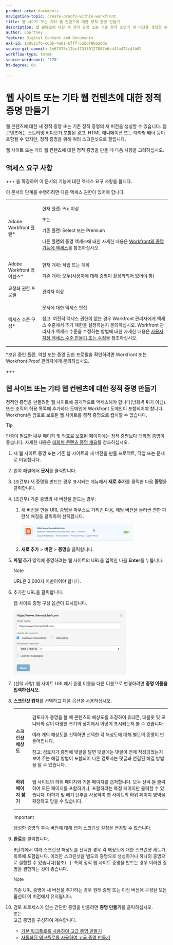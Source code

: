 ```yaml
---
product-area: documents
navigation-topic: create-proofs-within-workfront
title: 웹 사이트 또는 기타 웹 컨텐츠에 대한 정적 증명 만들기
description: 웹 콘텐츠에 대한 새 정적 증명 또는 기존 정적 증명의 새 버전을 생성할 수 있습니다. 웹 콘텐츠에는 스트리밍 비디오가 포함된 광고, HTML 애니메이션 또는 대화형 배너 등이 포함될 수 있지만, 정적 증명을 위해 여러 스크린샷으로 잘립니다.
author: Courtney
feature: Digital Content and Documents
exl-id: 1c0511f6-c60b-4a81-bfff-55b6f866add6
source-git-commit: 1e67375c12bc473130127887e6cd4fa474c4fb02
workflow-type: tm+mt
source-wordcount: '778'
ht-degree: 0%

---
```


# 웹 사이트 또는 기타 웹 컨텐츠에 대한 정적 증명 만들기

웹 콘텐츠에 대한 새 정적 증명 또는 기존 정적 증명의 새 버전을 생성할 수 있습니다. 웹 콘텐츠에는 스트리밍 비디오가 포함된 광고, HTML 애니메이션 또는 대화형 배너 등이 포함될 수 있지만, 정적 증명을 위해 여러 스크린샷으로 잘립니다.

웹 사이트 또는 기타 웹 컨텐츠에 대한 정적 증명을 만들 때 다음 사항을 고려하십시오.

## 액세스 요구 사항

+++ 을 확장하여 이 문서의 기능에 대한 액세스 요구 사항을 봅니다.

이 문서의 단계를 수행하려면 다음 액세스 권한이 있어야 합니다.

<table style="table-layout:auto"> 
 <col> 
 <col> 
 <tbody> 
  <tr> 
   <td role="rowheader">Adobe Workfront 플랜*</td> 
   <td> <p>현재 플랜: Pro 이상</p> <p>또는</p> <p>기존 플랜: Select 또는 Premium</p> <p>다른 플랜의 증명 액세스에 대한 자세한 내용은 <a href="/help/quicksilver/administration-and-setup/manage-workfront/configure-proofing/access-to-proofing-functionality.md" class="MCXref xref">Workfront의 증명 기능에 액세스</a>를 참조하십시오.</p> </td> 
  </tr> 
  <tr> 
   <td role="rowheader">Adobe Workfront 라이센스*</td> 
   <td> <p>현재 계획: 작업 또는 계획</p> <p>기존 계획: 모두(사용자에 대해 증명이 활성화되어 있어야 함)</p> </td> 
  </tr> 
  <tr> 
   <td role="rowheader">교정쇄 권한 프로필 </td> 
   <td>관리자 이상</td> 
  </tr> 
  <tr> 
   <td role="rowheader">액세스 수준 구성*</td> 
   <td> <p>문서에 대한 액세스 편집</p> <p>참고: 여전히 액세스 권한이 없는 경우 Workfront 관리자에게 액세스 수준에서 추가 제한을 설정하는지 문의하십시오. Workfront 관리자가 액세스 수준을 수정하는 방법에 대한 자세한 내용은 <a href="../../../administration-and-setup/add-users/configure-and-grant-access/create-modify-access-levels.md" class="MCXref xref">사용자 지정 액세스 수준 만들기 또는 수정</a>을 참조하십시오.</p> </td> 
  </tr> 
 </tbody> 
</table>

&#42;보유 중인 플랜, 역할 또는 증명 권한 프로필을 확인하려면 Workfront 또는 Workfront Proof 관리자에게 문의하십시오.

+++

## 웹 사이트 또는 기타 웹 컨텐츠에 대한 정적 증명 만들기

정적인 증명을 만들려면 웹 사이트에 공개적으로 액세스해야 합니다(방화벽 뒤가 아님). 또는 조직의 허용 목록에 추가하다 도메인에 Workfront 도메인이 포함되어야 합니다. Workfront은 암호로 보호된 웹 사이트를 정적 증명으로 캡처할 수 없습니다.

>[!TIP]
>
>인증이 필요한 내부 페이지 및 암호로 보호된 페이지에는 정적 증명보다 대화형 증명이 좋습니다. 자세한 내용은 [대화형 콘텐츠 증명 개요](../../../review-and-approve-work/proofing/proofing-overview/interactive-content-proofs.md)를 참조하십시오.

1. 새 웹 사이트 증명 또는 기존 웹 사이트의 새 버전을 만들 프로젝트, 작업 또는 문제로 이동합니다.
1. 왼쪽 패널에서 **문서**&#x200B;를 클릭합니다.
1. (조건부) 새 증명을 만드는 경우 표시되는 메뉴에서 **새로 추가**&#x200B;를 클릭한 다음 **증명**&#x200B;을 클릭합니다.
1. (조건부) 기존 증명의 새 버전을 만드는 경우:

   1. 새 버전을 만들 URL 증명을 마우스로 가리킨 다음, 해당 버전을 둘러싼 연한 파란색 배경을 클릭하여 선택합니다.

      ![Select_proof_by_selecting_light_blue_background.png](assets/select-proof-by-selecting-light-blue-background-350x52.png)

   1. **새로 추가** > **버전** > **증명**&#x200B;을 클릭합니다.

1. **파일 추가** 영역에 증명하려는 웹 사이트의 URL을 입력한 다음 **Enter**&#x200B;를 누릅니다.

   >[!NOTE]
   >
   > URL은 2,000자 미만이어야 합니다.

1. 추가한 URL을 클릭합니다.

   웹 사이트 증명 구성 옵션이 표시됩니다.

   ![대화형 증명](assets/interactive-proof-radio-btn-area-350x199.png)

1. (선택 사항) 웹 사이트 URL에서 증명 이름을 다른 이름으로 변경하려면 **증명 이름을 입력하십시오.**
1. **스크린샷 캡처**&#x200B;를 선택하고 다음 옵션을 사용하십시오.

   <table style="table-layout:auto"> 
    <col> 
    <col> 
    <tbody> 
     <tr> 
      <td role="rowheader"><strong>스크린샷 해상도</strong> </td> 
      <td> <p>검토자가 증명을 볼 때 콘텐츠의 해상도를 조정하여 휴대폰, 태블릿 및 모니터와 같이 다양한 크기의 장치에서 어떻게 표시되는지 볼 수 있습니다.</p> <p>여러 개의 해상도를 선택하면 선택한 각 해상도에 대해 별도의 증명이 만들어집니다.</p> <p>참고: 검토자가 증명에 댓글을 달면 댓글에는 댓글이 언제 작성되었는지 보여 주는 해결 방법이 포함되어 다른 검토자는 댓글과 연결된 해결 방법을 알 수 있습니다. </p> </td> 
     </tr> 
     <tr> 
      <td role="rowheader"><strong>하위 페이지 찾기</strong> </td> 
      <td> <p>웹 사이트의 하위 페이지와 기본 페이지를 캡처합니다. 모두 선택 을 클릭하여 모든 페이지를 포함하거나, 포함하려는 특정 페이지만 클릭할 수 있습니다. 더하기 및 빼기 단추를 사용하여 웹 사이트의 하위 페이지 영역을 확장하고 닫을 수 있습니다.</p> </td> 
     </tr> 
    </tbody> 
   </table>

   >[!IMPORTANT]
   >
   >생성한 증명의 후속 버전에 대해 캡처 스크린샷 설정을 변경할 수 없습니다.

1. **완료**&#x200B;를 클릭합니다.

   8단계에서 여러 스크린샷 해상도를 선택한 경우 각 해상도에 대한 스크린샷 세트가 목록에 포함됩니다. 이러한 스크린샷을 별도의 증명으로 생성하거나 하나의 증명으로 결합할 수 있습니다(참조)  .). 특히 정적 웹 사이트 증명을 만드는 경우 이러한 증명을 결합하는 것이 좋습니다.

   >[!NOTE]
   >
   >기존 URL 증명에 새 버전을 추가하는 경우 원래 증명 또는 이전 버전에 구성된 모든 옵션이 이 버전에서 유지됩니다.

1. 검토 프로세스가 없는 간단한 증명을 만들려면 **증명 만들기**&#x200B;를 클릭하십시오.\
   또는\
   고급 증명을 구성하여 계속합니다.

   * [기본 워크플로를 사용하여 고급 증명 만들기](../../../review-and-approve-work/proofing/creating-proofs-within-workfront/configure-basic-proof-workflow.md)
   * [자동화된 워크플로를 사용하여 고급 증명 만들기](../../../review-and-approve-work/proofing/creating-proofs-within-workfront/create-automated-proof-workflow.md)
